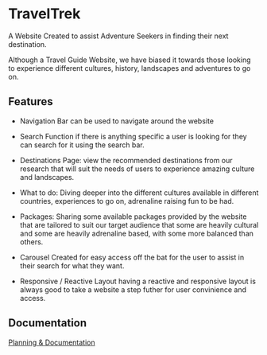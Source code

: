 
# TravelTrek

A Website Created to assist Adventure Seekers in finding their next destination.

Although a Travel Guide Website, we have biased it towards those looking to experience different cultures, history, landscapes and adventures to go on.


## Features

- Navigation Bar
can be used to navigate around the website

- Search Function
if there is anything specific a user is looking for they can search for it using the search bar.
- Destinations Page:
view the recommended destinations from our research that will suit the needs of users to experience amazing culture and landscapes.

- What to do:
Diving deeper into the different cultures available in different countries, experiences to go on, adrenaline raising fun to be had. 

- Packages:
Sharing some available packages provided by the website that are tailored to suit our target audience that some are heavily cultural and some are heavily adrenaline based, with some more balanced than others.

- Carousel
Created for easy access off the bat for the user to assist in their search for what they want.

- Responsive / Reactive Layout
having a reactive and responsive layout is always good to take a website a step futher for user convinience and access.


## Documentation

[Planning & Documentation](https://docs.google.com/document/d/1tqDBd0bPHvkPgRs7xNdr_g0WUwbV-16S6F5Qaxa8nnA)

